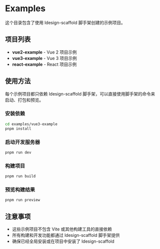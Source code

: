 # Examples

这个目录包含了使用 ldesign-scaffold 脚手架创建的示例项目。

## 项目列表

- **vue2-example** - Vue 2 项目示例
- **vue3-example** - Vue 3 项目示例  
- **react-example** - React 项目示例

## 使用方法

每个示例项目都只依赖 ldesign-scaffold 脚手架，可以直接使用脚手架的命令来启动、打包和预览。

### 安装依赖

```bash
cd examples/vue3-example
pnpm install
```

### 启动开发服务器

```bash
pnpm run dev
```

### 构建项目

```bash
pnpm run build
```

### 预览构建结果

```bash
pnpm run preview
```

## 注意事项

- 这些示例项目不包含 Vite 或其他构建工具的直接依赖
- 所有构建和开发功能都通过 ldesign-scaffold 脚手架提供
- 确保已经全局安装或在项目中安装了 ldesign-scaffold
